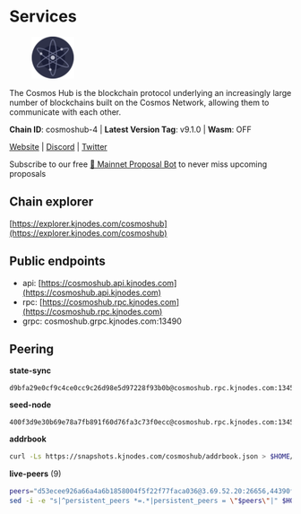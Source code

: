 # Services

<figure><img src="https://raw.githubusercontent.com/kj89/cosmos-images/main/logos/cosmoshub.png" alt=""><figcaption></figcaption></figure>

The Cosmos Hub is the blockchain protocol underlying an  increasingly large number of blockchains built on the  Cosmos Network, allowing them to communicate with each other.

**Chain ID**: cosmoshub-4 | **Latest Version Tag**: v9.1.0 | **Wasm**: OFF

[Website](https://hub.cosmos.network) | [Discord](https://discord.gg/cosmosnetwork) | [Twitter](https://twitter.com/cosmoshub)



Subscribe to our free [🤖 Mainnet Proposal Bot](https://t.me/kjnodes_proposal_bot) to never miss upcoming proposals


## Chain explorer
[https://explorer.kjnodes.com/cosmoshub](https://explorer.kjnodes.com/cosmoshub)

## Public endpoints

* api: [https://cosmoshub.api.kjnodes.com](https://cosmoshub.api.kjnodes.com)
* rpc: [https://cosmoshub.rpc.kjnodes.com](https://cosmoshub.rpc.kjnodes.com)
* grpc: cosmoshub.grpc.kjnodes.com:13490

## Peering

**state-sync**

```text
d9bfa29e0cf9c4ce0cc9c26d98e5d97228f93b0b@cosmoshub.rpc.kjnodes.com:13456
```

**seed-node**

```text
400f3d9e30b69e78a7fb891f60d76fa3c73f0ecc@cosmoshub.rpc.kjnodes.com:13459
```

**addrbook**
```bash
curl -Ls https://snapshots.kjnodes.com/cosmoshub/addrbook.json > $HOME/.gaia/config/addrbook.json
```

**live-peers** (9)
```bash
peers="d53ecee926a66a4a6b1858004f5f22f77faca036@3.69.52.20:26656,44390f449904199d22148d07822b1462048a38ef@74.118.139.150:26656,322efd4fdc72a189a2fc8b2b597927831df2bbed@128.0.51.9:26656,ca5011c44fd74d95e7fca487c69e301df195750c@65.108.122.246:26726,3da88430414ec9084c8983fe4d462cce655ff1f3@51.222.245.114:26656,55c22f83bd9a10213b8b9610627ecd7d49c0a66a@135.181.62.108:26656,34f0e424f747f62e04e8c34fde60013fb4dbc04b@65.108.0.165:14956,81062b9a8807a1229543b84bae2898c50a1b1dfc@52.211.169.132:26656,d9bfa29e0cf9c4ce0cc9c26d98e5d97228f93b0b@65.109.88.38:13456"
sed -i -e "s|^persistent_peers *=.*|persistent_peers = \"$peers\"|" $HOME/.gaia/config/config.toml
```
